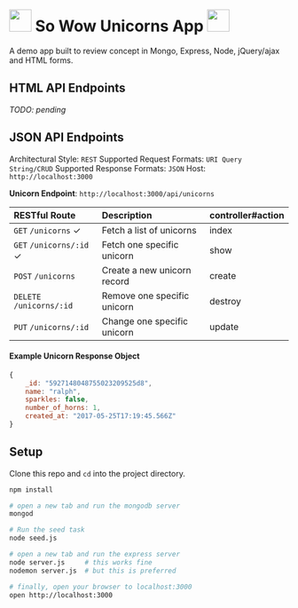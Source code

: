 # <img src="https://media4.giphy.com/media/26AHG5KGFxSkUWw1i/giphy.gif" width=40> So Wow Unicorns App <img src="https://media4.giphy.com/media/26AHG5KGFxSkUWw1i/giphy.gif" width=40>
A demo app built to review concept in Mongo, Express, Node, jQuery/ajax and HTML forms.

## HTML API Endpoints
*TODO: pending*

## JSON API Endpoints
Architectural Style: `REST`
Supported Request Formats: `URI Query String/CRUD`
Supported Response Formats: `JSON`
Host: `http://localhost:3000`

**Unicorn Endpoint**: `http://localhost:3000/api/unicorns`

| RESTful Route             | Description                         | controller#action |
| :------------------------ | :---------------------------------- | :--------- |
| `GET`    `/unicorns` ✓        | Fetch a list of unicorns     | index |
| `GET`    `/unicorns/:id` ✓     | Fetch one specific unicorn      | show |
| `POST`   `/unicorns`         | Create a new unicorn record | create |
| `DELETE` `/unicorns/:id`      | Remove one specific unicorn  | destroy |
| `PUT`    `/unicorns/:id`      | Change one specific unicorn   | update |

#### Example Unicorn Response Object
```js
{
    _id: "5927148048755023209525d8",
    name: "ralph",
    sparkles: false,
    number_of_horns: 1,
    created_at: "2017-05-25T17:19:45.566Z"
}

```

## Setup
Clone this repo and `cd` into the project directory.

```bash
npm install

# open a new tab and run the mongodb server
mongod

# Run the seed task
node seed.js

# open a new tab and run the express server
node server.js     # this works fine
nodemon server.js  # but this is preferred

# finally, open your browser to localhost:3000
open http://localhost:3000
```
